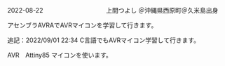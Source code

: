 2022-08-22
　　　　　　　　　　上間つよし ＠沖縄県西原町＠久米島出身



アセンブラAVRAでAVRマイコンを学習して行きます。

追記：2022/09/01 22:34
C言語でもAVRマイコン学習して行きます。




AVR　Attiny85 マイコンを使います。


